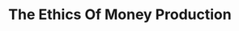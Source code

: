 ---
layout: books
title: The Ethics Of Money Production
subtitle: 
essential: true
categories: ['money']
authors: ['Jörg Guido Hülsmann']
authors_twitter: ['']
excerpt: .
url: 
amazon_url: 
---